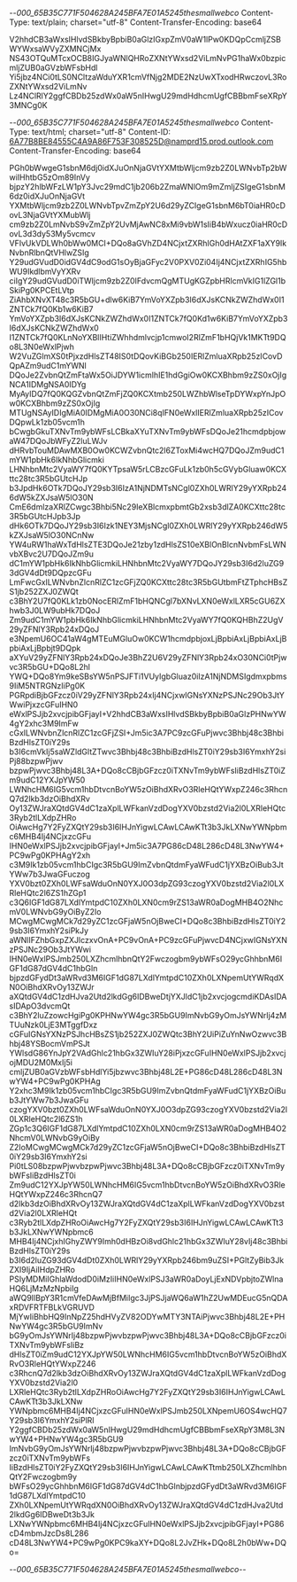 --_000_65B35C771F504628A245BFA7E01A5245thesmallwebco_
Content-Type: text/plain; charset="utf-8"
Content-Transfer-Encoding: base64

V2hhdCB3aWxsIHlvdSBkbyBpbiB0aGlzIGxpZmV0aW1lPw0KDQpCcmljZSBWYWxsaWVyZXMNCjMx
NS43OTQuMTcxOCB8IGJyaWNlQHRoZXNtYWxsd2ViLmNvPG1haWx0bzpicmljZUB0aGVzbWFsbHdl
Yi5jbz4NCi0tLS0NCltzaWduYXR1cmVfNjg2MDE2NzUwXTxodHRwczovL3RoZXNtYWxsd2ViLmNv
Lz4NClRlY2ggfCBDb25zdWx0aW5nIHwgU29mdHdhcmUgfCBBbmFseXRpY3MNCg0K

--_000_65B35C771F504628A245BFA7E01A5245thesmallwebco_
Content-Type: text/html; charset="utf-8"
Content-ID: <6A77B8BE84555C4A9A86F753F308525D@namprd15.prod.outlook.com>
Content-Transfer-Encoding: base64

PGh0bWwgeG1sbnM6dj0idXJuOnNjaGVtYXMtbWljcm9zb2Z0LWNvbTp2bWwiIHhtbG5zOm89InVy
bjpzY2hlbWFzLW1pY3Jvc29mdC1jb206b2ZmaWNlOm9mZmljZSIgeG1sbnM6dz0idXJuOnNjaGVt
YXMtbWljcm9zb2Z0LWNvbTpvZmZpY2U6d29yZCIgeG1sbnM6bT0iaHR0cDovL3NjaGVtYXMubWlj
cm9zb2Z0LmNvbS9vZmZpY2UvMjAwNC8xMi9vbW1sIiB4bWxucz0iaHR0cDovL3d3dy53My5vcmcv
VFIvUkVDLWh0bWw0MCI+DQo8aGVhZD4NCjxtZXRhIGh0dHAtZXF1aXY9IkNvbnRlbnQtVHlwZSIg
Y29udGVudD0idGV4dC9odG1sOyBjaGFyc2V0PXV0Zi04Ij4NCjxtZXRhIG5hbWU9IkdlbmVyYXRv
ciIgY29udGVudD0iTWljcm9zb2Z0IFdvcmQgMTUgKGZpbHRlcmVkIG1lZGl1bSkiPg0KPCEtLVtp
ZiAhbXNvXT48c3R5bGU+dlw6KiB7YmVoYXZpb3I6dXJsKCNkZWZhdWx0I1ZNTCk7fQ0Kb1w6KiB7
YmVoYXZpb3I6dXJsKCNkZWZhdWx0I1ZNTCk7fQ0Kd1w6KiB7YmVoYXZpb3I6dXJsKCNkZWZhdWx0
I1ZNTCk7fQ0KLnNoYXBlIHtiZWhhdmlvcjp1cmwoI2RlZmF1bHQjVk1MKTt9DQo8L3N0eWxlPjwh
W2VuZGlmXS0tPjxzdHlsZT48IS0tDQovKiBGb250IERlZmluaXRpb25zICovDQpAZm9udC1mYWNl
DQoJe2ZvbnQtZmFtaWx5OiJDYW1icmlhIE1hdGgiOw0KCXBhbm9zZS0xOjIgNCA1IDMgNSA0IDYg
MyAyIDQ7fQ0KQGZvbnQtZmFjZQ0KCXtmb250LWZhbWlseTpDYWxpYnJpOw0KCXBhbm9zZS0xOjIg
MTUgNSAyIDIgMiA0IDMgMiA0O30NCi8qIFN0eWxlIERlZmluaXRpb25zICovDQpwLk1zb05vcm1h
bCwgbGkuTXNvTm9ybWFsLCBkaXYuTXNvTm9ybWFsDQoJe21hcmdpbjowaW47DQoJbWFyZ2luLWJv
dHRvbTouMDAwMXB0Ow0KCWZvbnQtc2l6ZToxMi4wcHQ7DQoJZm9udC1mYW1pbHk6IkNhbGlicmki
LHNhbnMtc2VyaWY7fQ0KYTpsaW5rLCBzcGFuLk1zb0h5cGVybGluaw0KCXttc28tc3R5bGUtcHJp
b3JpdHk6OTk7DQoJY29sb3I6IzA1NjNDMTsNCgl0ZXh0LWRlY29yYXRpb246dW5kZXJsaW5lO30N
CmE6dmlzaXRlZCwgc3Bhbi5Nc29IeXBlcmxpbmtGb2xsb3dlZA0KCXttc28tc3R5bGUtcHJpb3Jp
dHk6OTk7DQoJY29sb3I6Izk1NEY3MjsNCgl0ZXh0LWRlY29yYXRpb246dW5kZXJsaW5lO30NCnNw
YW4uRW1haWxTdHlsZTE3DQoJe21zby1zdHlsZS10eXBlOnBlcnNvbmFsLWNvbXBvc2U7DQoJZm9u
dC1mYW1pbHk6IkNhbGlicmkiLHNhbnMtc2VyaWY7DQoJY29sb3I6d2luZG93dGV4dDt9DQpzcGFu
LmFwcGxlLWNvbnZlcnRlZC1zcGFjZQ0KCXttc28tc3R5bGUtbmFtZTphcHBsZS1jb252ZXJ0ZWQt
c3BhY2U7fQ0KLk1zb0NocERlZmF1bHQNCgl7bXNvLXN0eWxlLXR5cGU6ZXhwb3J0LW9ubHk7DQoJ
Zm9udC1mYW1pbHk6IkNhbGlicmkiLHNhbnMtc2VyaWY7fQ0KQHBhZ2UgV29yZFNlY3Rpb24xDQoJ
e3NpemU6OC41aW4gMTEuMGluOw0KCW1hcmdpbjoxLjBpbiAxLjBpbiAxLjBpbiAxLjBpbjt9DQpk
aXYuV29yZFNlY3Rpb24xDQoJe3BhZ2U6V29yZFNlY3Rpb24xO30NCi0tPjwvc3R5bGU+DQo8L2hl
YWQ+DQo8Ym9keSBsYW5nPSJFTi1VUyIgbGluaz0iIzA1NjNDMSIgdmxpbms9IiM5NTRGNzIiPg0K
PGRpdiBjbGFzcz0iV29yZFNlY3Rpb24xIj4NCjxwIGNsYXNzPSJNc29Ob3JtYWwiPjxzcGFuIHN0
eWxlPSJjb2xvcjpibGFjayI+V2hhdCB3aWxsIHlvdSBkbyBpbiB0aGlzPHNwYW4gY2xhc3M9ImFw
cGxlLWNvbnZlcnRlZC1zcGFjZSI+Jm5ic3A7PC9zcGFuPjwvc3Bhbj48c3BhbiBzdHlsZT0iY29s
b3I6cmVkIj5saWZldGltZTwvc3Bhbj48c3BhbiBzdHlsZT0iY29sb3I6YmxhY2siPj88bzpwPjwv
bzpwPjwvc3Bhbj48L3A+DQo8cCBjbGFzcz0iTXNvTm9ybWFsIiBzdHlsZT0iZm9udC12YXJpYW50
LWNhcHM6IG5vcm1hbDtvcnBoYW5zOiBhdXRvO3RleHQtYWxpZ246c3RhcnQ7d2lkb3dzOiBhdXRv
Oy13ZWJraXQtdGV4dC1zaXplLWFkanVzdDogYXV0bzstd2Via2l0LXRleHQtc3Ryb2tlLXdpZHRo
OiAwcHg7Y2FyZXQtY29sb3I6IHJnYigwLCAwLCAwKTt3b3JkLXNwYWNpbmc6MHB4Ij4NCjxzcGFu
IHN0eWxlPSJjb2xvcjpibGFjayI+Jm5ic3A7PG86cD48L286cD48L3NwYW4+PC9wPg0KPHAgY2xh
c3M9Ik1zb05vcm1hbCIgc3R5bGU9ImZvbnQtdmFyaWFudC1jYXBzOiBub3JtYWw7b3JwaGFuczog
YXV0bzt0ZXh0LWFsaWduOnN0YXJ0O3dpZG93czogYXV0bzstd2Via2l0LXRleHQtc2l6ZS1hZGp1
c3Q6IGF1dG87LXdlYmtpdC10ZXh0LXN0cm9rZS13aWR0aDogMHB4O2NhcmV0LWNvbG9yOiByZ2Io
MCwgMCwgMCk7d29yZC1zcGFjaW5nOjBweCI+DQo8c3BhbiBzdHlsZT0iY29sb3I6YmxhY2siPkJy
aWNlIFZhbGxpZXJlczxvOnA+PC9vOnA+PC9zcGFuPjwvcD4NCjxwIGNsYXNzPSJNc29Ob3JtYWwi
IHN0eWxlPSJmb250LXZhcmlhbnQtY2Fwczogbm9ybWFsO29ycGhhbnM6IGF1dG87dGV4dC1hbGln
bjpzdGFydDt3aWRvd3M6IGF1dG87LXdlYmtpdC10ZXh0LXNpemUtYWRqdXN0OiBhdXRvOy13ZWJr
aXQtdGV4dC1zdHJva2Utd2lkdGg6IDBweDtjYXJldC1jb2xvcjogcmdiKDAsIDAsIDApO3dvcmQt
c3BhY2luZzowcHgiPg0KPHNwYW4gc3R5bGU9ImNvbG9yOmJsYWNrIj4zMTUuNzk0LjE3MTggfDxz
cGFuIGNsYXNzPSJhcHBsZS1jb252ZXJ0ZWQtc3BhY2UiPiZuYnNwOzwvc3Bhbj48YSBocmVmPSJt
YWlsdG86YnJpY2VAdGhlc21hbGx3ZWIuY28iPjxzcGFuIHN0eWxlPSJjb2xvcjojMDU2M0MxIj5i
cmljZUB0aGVzbWFsbHdlYi5jbzwvc3Bhbj48L2E+PG86cD48L286cD48L3NwYW4+PC9wPg0KPHAg
Y2xhc3M9Ik1zb05vcm1hbCIgc3R5bGU9ImZvbnQtdmFyaWFudC1jYXBzOiBub3JtYWw7b3JwaGFu
czogYXV0bzt0ZXh0LWFsaWduOnN0YXJ0O3dpZG93czogYXV0bzstd2Via2l0LXRleHQtc2l6ZS1h
ZGp1c3Q6IGF1dG87LXdlYmtpdC10ZXh0LXN0cm9rZS13aWR0aDogMHB4O2NhcmV0LWNvbG9yOiBy
Z2IoMCwgMCwgMCk7d29yZC1zcGFjaW5nOjBweCI+DQo8c3BhbiBzdHlsZT0iY29sb3I6YmxhY2si
Pi0tLS08bzpwPjwvbzpwPjwvc3Bhbj48L3A+DQo8cCBjbGFzcz0iTXNvTm9ybWFsIiBzdHlsZT0i
Zm9udC12YXJpYW50LWNhcHM6IG5vcm1hbDtvcnBoYW5zOiBhdXRvO3RleHQtYWxpZ246c3RhcnQ7
d2lkb3dzOiBhdXRvOy13ZWJraXQtdGV4dC1zaXplLWFkanVzdDogYXV0bzstd2Via2l0LXRleHQt
c3Ryb2tlLXdpZHRoOiAwcHg7Y2FyZXQtY29sb3I6IHJnYigwLCAwLCAwKTt3b3JkLXNwYWNpbmc6
MHB4Ij4NCjxhIGhyZWY9Imh0dHBzOi8vdGhlc21hbGx3ZWIuY28vIj48c3BhbiBzdHlsZT0iY29s
b3I6d2luZG93dGV4dDt0ZXh0LWRlY29yYXRpb246bm9uZSI+PGltZyBib3JkZXI9IjAiIHdpZHRo
PSIyMDMiIGhlaWdodD0iMzIiIHN0eWxlPSJ3aWR0aDoyLjExNDVpbjtoZWlnaHQ6LjMzMzNpbiIg
aWQ9IlBpY3R1cmVfeDAwMjBfMiIgc3JjPSJjaWQ6aW1hZ2UwMDEucG5nQDAxRDVFRTFBLkVGRUVD
MjYwIiBhbHQ9InNpZ25hdHVyZV82ODYwMTY3NTAiPjwvc3Bhbj48L2E+PHNwYW4gc3R5bGU9ImNv
bG9yOmJsYWNrIj48bzpwPjwvbzpwPjwvc3Bhbj48L3A+DQo8cCBjbGFzcz0iTXNvTm9ybWFsIiBz
dHlsZT0iZm9udC12YXJpYW50LWNhcHM6IG5vcm1hbDtvcnBoYW5zOiBhdXRvO3RleHQtYWxpZ246
c3RhcnQ7d2lkb3dzOiBhdXRvOy13ZWJraXQtdGV4dC1zaXplLWFkanVzdDogYXV0bzstd2Via2l0
LXRleHQtc3Ryb2tlLXdpZHRoOiAwcHg7Y2FyZXQtY29sb3I6IHJnYigwLCAwLCAwKTt3b3JkLXNw
YWNpbmc6MHB4Ij4NCjxzcGFuIHN0eWxlPSJmb250LXNpemU6OS4wcHQ7Y29sb3I6YmxhY2siPlRl
Y2ggfCBDb25zdWx0aW5nIHwgU29mdHdhcmUgfCBBbmFseXRpY3M8L3NwYW4+PHNwYW4gc3R5bGU9
ImNvbG9yOmJsYWNrIj48bzpwPjwvbzpwPjwvc3Bhbj48L3A+DQo8cCBjbGFzcz0iTXNvTm9ybWFs
IiBzdHlsZT0iY2FyZXQtY29sb3I6IHJnYigwLCAwLCAwKTtmb250LXZhcmlhbnQtY2Fwczogbm9y
bWFsO29ycGhhbnM6IGF1dG87dGV4dC1hbGlnbjpzdGFydDt3aWRvd3M6IGF1dG87LXdlYmtpdC10
ZXh0LXNpemUtYWRqdXN0OiBhdXRvOy13ZWJraXQtdGV4dC1zdHJva2Utd2lkdGg6IDBweDt3b3Jk
LXNwYWNpbmc6MHB4Ij4NCjxzcGFuIHN0eWxlPSJjb2xvcjpibGFjayI+PG86cD4mbmJzcDs8L286
cD48L3NwYW4+PC9wPg0KPC9kaXY+DQo8L2JvZHk+DQo8L2h0bWw+DQo=

--_000_65B35C771F504628A245BFA7E01A5245thesmallwebco_--
